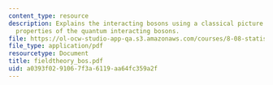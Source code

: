 ```yaml
---
content_type: resource
description: Explains the interacting bosons using a classical picture and low energy
  properties of the quantum interacting bosons.
file: https://ol-ocw-studio-app-qa.s3.amazonaws.com/courses/8-08-statistical-physics-ii-spring-2005/a0393f0291067f3a6119aa64fc359a2f_fieldtheory_bos.pdf
file_type: application/pdf
resourcetype: Document
title: fieldtheory_bos.pdf
uid: a0393f02-9106-7f3a-6119-aa64fc359a2f
---
```

